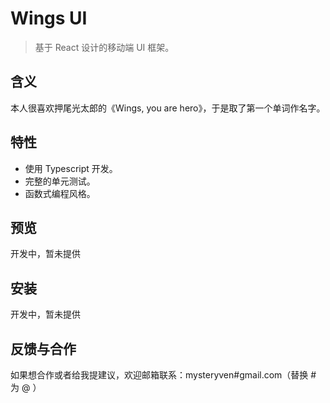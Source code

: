 # Wings UI

> 基于 React 设计的移动端 UI 框架。

## 含义

本人很喜欢押尾光太郎的《Wings, you are hero》，于是取了第一个单词作名字。 

## 特性

- 使用 Typescript 开发。
- 完整的单元测试。
- 函数式编程风格。

## 预览

开发中，暂未提供

## 安装

开发中，暂未提供

## 反馈与合作

如果想合作或者给我提建议，欢迎邮箱联系：mysteryven#gmail.com（替换 # 为 @ ）